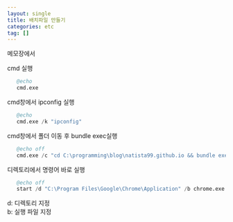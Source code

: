 ```yaml
---
layout: single
title: 배치파일 만들기
categories: etc
tag: []
---
```


메모장에서

cmd 실행
```s
   @echo 
   cmd.exe
```

cmd창에서 ipconfig 실행
```s
   @echo
   cmd.exe /k "ipconfig"
```

cmd창에서 폴더 이동 후 bundle exec실행
```s
   @echo off
   cmd.exe /c "cd C:\programming\blog\natista99.github.io && bundle exec jekyll serve"
```   

디렉토리에서 명령어 바로 실행
```s
   @echo off
   start /d "C:\Program Files\Google\Chrome\Application" /b chrome.exe
```   
d: 디렉토리 지정   
b: 실행 파일 지정

